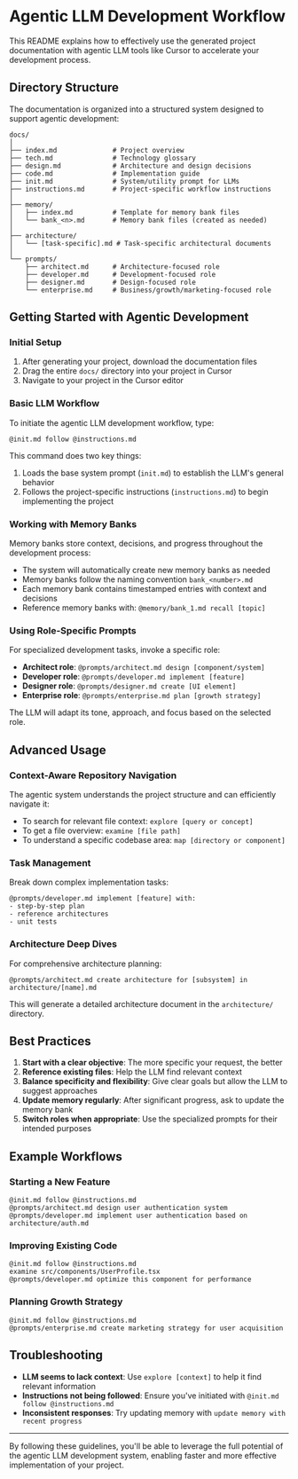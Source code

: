 # Agentic LLM Development Workflow

This README explains how to effectively use the generated project documentation with agentic LLM tools like Cursor to accelerate your development process.

## Directory Structure

The documentation is organized into a structured system designed to support agentic development:

```
docs/
│
├── index.md              # Project overview
├── tech.md               # Technology glossary
├── design.md             # Architecture and design decisions
├── code.md               # Implementation guide
├── init.md               # System/utility prompt for LLMs
├── instructions.md       # Project-specific workflow instructions
│
├── memory/
│   ├── index.md          # Template for memory bank files
│   └── bank_<n>.md       # Memory bank files (created as needed)
│
├── architecture/
│   └── [task-specific].md # Task-specific architectural documents
│
└── prompts/
    ├── architect.md      # Architecture-focused role
    ├── developer.md      # Development-focused role
    ├── designer.md       # Design-focused role
    └── enterprise.md     # Business/growth/marketing-focused role
```

## Getting Started with Agentic Development

### Initial Setup

1. After generating your project, download the documentation files
2. Drag the entire `docs/` directory into your project in Cursor
3. Navigate to your project in the Cursor editor

### Basic LLM Workflow

To initiate the agentic LLM development workflow, type:

```
@init.md follow @instructions.md
```

This command does two key things:
1. Loads the base system prompt (`init.md`) to establish the LLM's general behavior
2. Follows the project-specific instructions (`instructions.md`) to begin implementing the project

### Working with Memory Banks

Memory banks store context, decisions, and progress throughout the development process:

- The system will automatically create new memory banks as needed
- Memory banks follow the naming convention `bank_<number>.md`
- Each memory bank contains timestamped entries with context and decisions
- Reference memory banks with: `@memory/bank_1.md recall [topic]`

### Using Role-Specific Prompts

For specialized development tasks, invoke a specific role:

- **Architect role**: `@prompts/architect.md design [component/system]`
- **Developer role**: `@prompts/developer.md implement [feature]`
- **Designer role**: `@prompts/designer.md create [UI element]`
- **Enterprise role**: `@prompts/enterprise.md plan [growth strategy]`

The LLM will adapt its tone, approach, and focus based on the selected role.

## Advanced Usage

### Context-Aware Repository Navigation

The agentic system understands the project structure and can efficiently navigate it:

- To search for relevant file context: `explore [query or concept]`
- To get a file overview: `examine [file path]`
- To understand a specific codebase area: `map [directory or component]`

### Task Management

Break down complex implementation tasks:

```
@prompts/developer.md implement [feature] with:
- step-by-step plan
- reference architectures
- unit tests
```

### Architecture Deep Dives

For comprehensive architecture planning:

```
@prompts/architect.md create architecture for [subsystem] in architecture/[name].md
```

This will generate a detailed architecture document in the `architecture/` directory.

## Best Practices

1. **Start with a clear objective**: The more specific your request, the better
2. **Reference existing files**: Help the LLM find relevant context
3. **Balance specificity and flexibility**: Give clear goals but allow the LLM to suggest approaches
4. **Update memory regularly**: After significant progress, ask to update the memory bank
5. **Switch roles when appropriate**: Use the specialized prompts for their intended purposes

## Example Workflows

### Starting a New Feature

```
@init.md follow @instructions.md
@prompts/architect.md design user authentication system
@prompts/developer.md implement user authentication based on architecture/auth.md
```

### Improving Existing Code

```
@init.md follow @instructions.md
examine src/components/UserProfile.tsx
@prompts/developer.md optimize this component for performance
```

### Planning Growth Strategy

```
@init.md follow @instructions.md
@prompts/enterprise.md create marketing strategy for user acquisition
```

## Troubleshooting

- **LLM seems to lack context**: Use `explore [context]` to help it find relevant information
- **Instructions not being followed**: Ensure you've initiated with `@init.md follow @instructions.md`
- **Inconsistent responses**: Try updating memory with `update memory with recent progress`

---

By following these guidelines, you'll be able to leverage the full potential of the agentic LLM development system, enabling faster and more effective implementation of your project. 